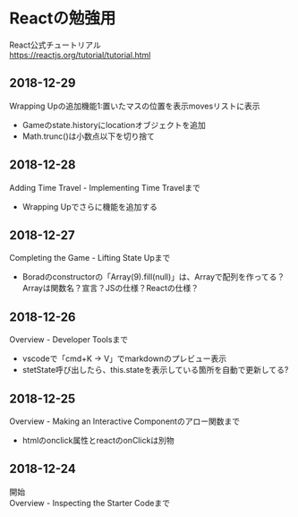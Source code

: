 # Reactの勉強用
React公式チュートリアル  
https://reactjs.org/tutorial/tutorial.html

## 2018-12-29
Wrapping Upの追加機能1:置いたマスの位置を表示movesリストに表示
- Gameのstate.historyにlocationオブジェクトを追加
- Math.trunc()は小数点以下を切り捨て

## 2018-12-28
Adding Time Travel - Implementing Time Travelまで
- Wrapping Upでさらに機能を追加する

## 2018-12-27
Completing the Game - Lifting State Upまで  
- Boradのconstructorの「Array(9).fill(null)」は、Arrayで配列を作ってる？Arrayは関数名？宣言？JSの仕様？Reactの仕様？

## 2018-12-26
Overview - Developer Toolsまで  
- vscodeで「cmd+K → V」でmarkdownのプレビュー表示
- stetState呼び出したら、this.stateを表示している箇所を自動で更新してる?

## 2018-12-25  
Overview - Making an Interactive Componentのアロー関数まで
- htmlのonclick属性とreactのonClickは別物

## 2018-12-24  
開始  
Overview - Inspecting the Starter Codeまで  